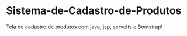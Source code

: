 # Sistema-de-Cadastro-de-Produtos
Tela de cadastro de produtos com java, jsp, servelts e Bootstrap!
